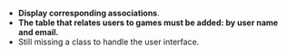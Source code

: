 - **Display corresponding associations**.
- **The table that relates users to games must be added: by user name and email.**
- Still missing a class to handle the user interface.